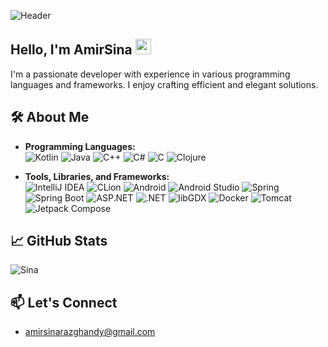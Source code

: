 <!-- Header Image -->
![Header](https://images.squarespace-cdn.com/content/v1/551a19f8e4b0e8322a93850a/1574024073167-PRLTM8P9IEOI4Q6EZQYO/Desert.gif)

## Hello, I'm AmirSina <img width="25" src="https://cultofthepartyparrot.com/parrots/hd/parrot.gif" />

I'm a passionate developer with experience in various programming languages and frameworks. I enjoy crafting efficient and elegant solutions.

## 🛠️ About Me

- **Programming Languages:**  
  ![Kotlin](https://img.shields.io/badge/Kotlin-A97BFF?style=for-the-badge&logo=kotlin&logoColor=white)
  ![Java](https://img.shields.io/badge/Java-B07219?style=for-the-badge&logo=openjdk&logoColor=white)
  ![C++](https://img.shields.io/badge/C++-F34B7D?style=for-the-badge&logo=cplusplus&logoColor=white)
  ![C#](https://img.shields.io/badge/C%23-178701?style=for-the-badge&logo=csharp&logoColor=white)
  ![C](https://img.shields.io/badge/C-000000?style=for-the-badge&logo=c&logoColor=white)
  ![Clojure](https://img.shields.io/badge/Clojure-DC5854?style=for-the-badge&logo=clojure&logoColor=white)

- **Tools, Libraries, and Frameworks:**  
  ![IntelliJ IDEA](https://img.shields.io/badge/IntelliJ_IDEA-000000?style=for-the-badge&logo=intellijidea&logoColor=white)
  ![CLion](https://img.shields.io/badge/CLion-000000?style=for-the-badge&logo=clion&logoColor=white)
  ![Android](https://img.shields.io/badge/Android-000000?style=for-the-badge&logo=android&logoColor=white)
  ![Android Studio](https://img.shields.io/badge/Android_Studio-000000?style=for-the-badge&logo=androidstudio&logoColor=white)
  ![Spring](https://img.shields.io/badge/Spring-000000?style=for-the-badge&logo=spring&logoColor=white)
  ![Spring Boot](https://img.shields.io/badge/Spring_Boot-000000?style=for-the-badge&logo=springboot&logoColor=white)
  ![ASP.NET](https://img.shields.io/badge/ASP.NET-000000?style=for-the-badge&logo=dotnet&logoColor=white)
  ![.NET](https://img.shields.io/badge/.NET-000000?style=for-the-badge&logo=dotnet&logoColor=white)
  ![libGDX](https://img.shields.io/badge/libGDX-000000?style=for-the-badge&logo=libgdx&logoColor=white)
  ![Docker](https://img.shields.io/badge/Docker-000000?style=for-the-badge&logo=docker&logoColor=white)
  ![Tomcat](https://img.shields.io/badge/Apache_Tomcat-000000?style=for-the-badge&logo=apachetomcat&logoColor=white)
  ![Jetpack Compose](https://img.shields.io/badge/Jetpack_Compose-000000?style=for-the-badge&logo=jetpackcompose&logoColor=white)

## 📈 GitHub Stats

![Sina](https://github-readme-stats.vercel.app/api?username=AmirSinaRZ&show_icons=true&theme=graywhite)

## 📫 Let's Connect

- [amirsinarazghandy@gmail.com](amirsinarazghandy@gmail.com)
